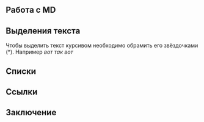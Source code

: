 ## Работа с MD

## Выделения текста

Чтобы выделить текст курсивом необходимо обрамить его звёздочками (*). Например *вот так вот*

## Списки

## Ссылки

## Заключение

